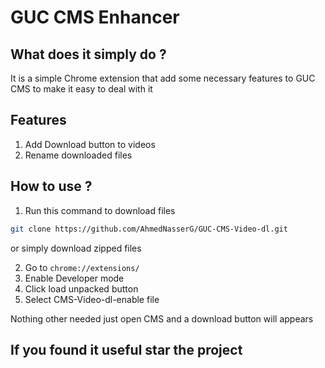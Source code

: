 # GUC CMS Enhancer

## What does it simply do ?

It is a simple Chrome extension that add some necessary features to GUC CMS to make it easy to deal with it


## Features
1. Add Download button to videos
2. Rename downloaded files
## How to use ?

1. Run this command to download files 
```bash
git clone https://github.com/AhmedNasserG/GUC-CMS-Video-dl.git
```
or simply download zipped files 

2. Go to  ``` chrome://extensions/ ```
3. Enable Developer mode
4. Click load unpacked button
5. Select CMS-Video-dl-enable file

Nothing other needed just open CMS and a download button will appears

## If you found it useful star the project  


